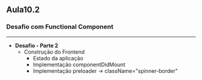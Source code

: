 ## Aula10.2
### Desafio com Functional Component
---
- **Desafio - Parte 2**
	- Construção do Frontend
		- Estado da aplicação
		- Implementação componentDidMount
		- Implementação preloader -> className="spinner-border"